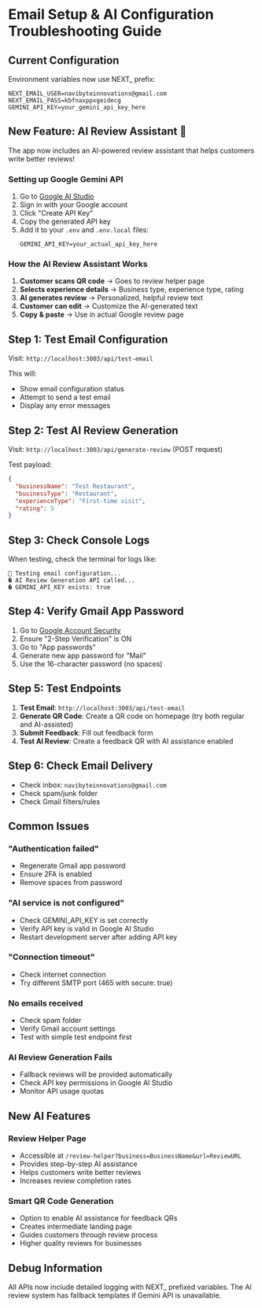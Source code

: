# Email Setup & AI Configuration Troubleshooting Guide

## Current Configuration
Environment variables now use NEXT_ prefix:
```env
NEXT_EMAIL_USER=navibyteinnovations@gmail.com
NEXT_EMAIL_PASS=kbfnaxppxgeidecg
GEMINI_API_KEY=your_gemini_api_key_here
```

## New Feature: AI Review Assistant 🤖

The app now includes an AI-powered review assistant that helps customers write better reviews!

### Setting up Google Gemini API

1. Go to [Google AI Studio](https://makersuite.google.com/app/apikey)
2. Sign in with your Google account
3. Click "Create API Key"
4. Copy the generated API key
5. Add it to your `.env` and `.env.local` files:
   ```
   GEMINI_API_KEY=your_actual_api_key_here
   ```

### How the AI Review Assistant Works

1. **Customer scans QR code** → Goes to review helper page
2. **Selects experience details** → Business type, experience type, rating
3. **AI generates review** → Personalized, helpful review text
4. **Customer can edit** → Customize the AI-generated text
5. **Copy & paste** → Use in actual Google review page

## Step 1: Test Email Configuration

Visit: `http://localhost:3003/api/test-email`

This will:
- Show email configuration status
- Attempt to send a test email
- Display any error messages

## Step 2: Test AI Review Generation

Visit: `http://localhost:3003/api/generate-review` (POST request)

Test payload:
```json
{
  "businessName": "Test Restaurant",
  "businessType": "Restaurant", 
  "experienceType": "First-time visit",
  "rating": 5
}
```

## Step 3: Check Console Logs

When testing, check the terminal for logs like:
```
🧪 Testing email configuration...
� AI Review Generation API called...
� GEMINI_API_KEY exists: true
```

## Step 4: Verify Gmail App Password

1. Go to [Google Account Security](https://myaccount.google.com/security)
2. Ensure "2-Step Verification" is ON
3. Go to "App passwords"
4. Generate new app password for "Mail"
5. Use the 16-character password (no spaces)

## Step 5: Test Endpoints

1. **Test Email**: `http://localhost:3003/api/test-email`
2. **Generate QR Code**: Create a QR code on homepage (try both regular and AI-assisted)
3. **Submit Feedback**: Fill out feedback form
4. **Test AI Review**: Create a feedback QR with AI assistance enabled

## Step 6: Check Email Delivery

- Check inbox: `navibyteinnovations@gmail.com`
- Check spam/junk folder
- Check Gmail filters/rules

## Common Issues

### "Authentication failed"
- Regenerate Gmail app password
- Ensure 2FA is enabled
- Remove spaces from password

### "AI service is not configured"
- Check GEMINI_API_KEY is set correctly
- Verify API key is valid in Google AI Studio
- Restart development server after adding API key

### "Connection timeout"
- Check internet connection
- Try different SMTP port (465 with secure: true)

### No emails received
- Check spam folder
- Verify Gmail account settings
- Test with simple test endpoint first

### AI Review Generation Fails
- Fallback reviews will be provided automatically
- Check API key permissions in Google AI Studio
- Monitor API usage quotas

## New AI Features

### Review Helper Page
- Accessible at `/review-helper?business=BusinessName&url=ReviewURL`
- Provides step-by-step AI assistance
- Helps customers write better reviews
- Increases review completion rates

### Smart QR Code Generation
- Option to enable AI assistance for feedback QRs
- Creates intermediate landing page
- Guides customers through review process
- Higher quality reviews for businesses

## Debug Information

All APIs now include detailed logging with NEXT_ prefixed variables.
The AI review system has fallback templates if Gemini API is unavailable.
